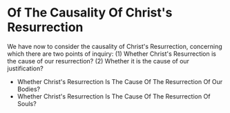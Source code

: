 # Of The Causality Of Christ's Resurrection

We have now to consider the causality of Christ's Resurrection, concerning which there are two points of inquiry:
(1) Whether Christ's Resurrection is the cause of our resurrection?
(2) Whether it is the cause of our justification?

* Whether Christ's Resurrection Is The Cause Of The Resurrection Of Our Bodies?
* Whether Christ's Resurrection Is The Cause Of The Resurrection Of Souls?